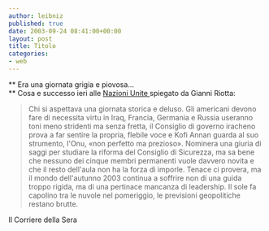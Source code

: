 ```yaml
---
author: leibniz
published: true
date: 2003-09-24 08:41:00+00:00
layout: post
title: Titolo
categories:
- web
---
```


   ** Era una giornata grigia e piovosa...   
**   Cosa e successo ieri alle  [ Nazioni Unite ](http://www.corriere.it/edicola/index.jsp?path=PRIMA_PAGINA&doc=RIOTTA)spiegato da Gianni Riotta:

>  
> 
> Chi si aspettava una giornata storica e deluso. Gli americani devono fare di necessita virtu in Iraq, Francia, Germania e Russia useranno toni meno stridenti ma senza fretta, il Consiglio di governo iracheno prova a far sentire la propria, flebile voce e Kofi Annan guarda al suo strumento, l'Onu, «non perfetto ma prezioso». Nominera una giuria di saggi per studiare la riforma del Consiglio di Sicurezza, ma sa bene che nessuno dei cinque membri permanenti vuole davvero novita e che il resto dell'aula non ha la forza di imporle. Tenace ci provera, ma il mondo dell'autunno 2003 continua a soffrire non di una guida troppo rigida, ma di una pertinace mancanza di leadership. Il sole fa capolino tra le nuvole nel pomeriggio, le previsioni geopolitiche restano brutte.

Il Corriere della Sera

